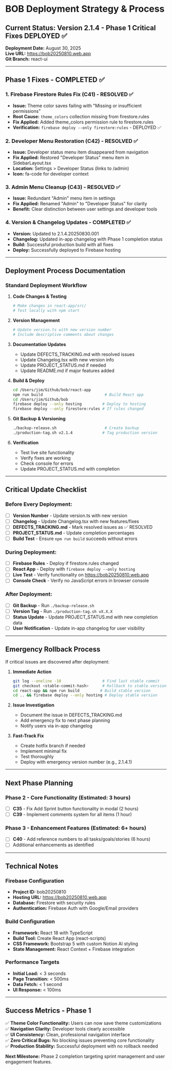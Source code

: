 # BOB Deployment Strategy & Process

## Current Status: Version 2.1.4 - Phase 1 Critical Fixes DEPLOYED ✅

**Deployment Date:** August 30, 2025  
**Live URL:** https://bob20250810.web.app  
**Git Branch:** react-ui  

---

## Phase 1 Fixes - COMPLETED ✅

### 1. Firebase Firestore Rules Fix (C41) - RESOLVED ✅
- **Issue:** Theme color saves failing with "Missing or insufficient permissions"
- **Root Cause:** `theme_colors` collection missing from firestore.rules
- **Fix Applied:** Added theme_colors permission rule to firestore.rules
- **Verification:** `firebase deploy --only firestore:rules` - DEPLOYED ✅

### 2. Developer Menu Restoration (C42) - RESOLVED ✅  
- **Issue:** Developer status menu item disappeared from navigation
- **Fix Applied:** Restored "Developer Status" menu item in SidebarLayout.tsx
- **Location:** Settings > Developer Status (links to /admin)
- **Icon:** fa-code for developer context

### 3. Admin Menu Cleanup (C43) - RESOLVED ✅
- **Issue:** Redundant "Admin" menu item in settings
- **Fix Applied:** Renamed "Admin" to "Developer Status" for clarity
- **Benefit:** Clear distinction between user settings and developer tools

### 4. Version & Changelog Updates - COMPLETED ✅
- **Version:** Updated to 2.1.4.20250830.001
- **Changelog:** Updated in-app changelog with Phase 1 completion status
- **Build:** Successful production build with all fixes
- **Deploy:** Successfully deployed to Firebase hosting

---

## Deployment Process Documentation

### Standard Deployment Workflow

1. **Code Changes & Testing**
   ```bash
   # Make changes in react-app/src/
   # Test locally with npm start
   ```

2. **Version Management** 
   ```bash
   # Update version.ts with new version number
   # Include descriptive comments about changes
   ```

3. **Documentation Updates**
   - Update DEFECTS_TRACKING.md with resolved issues
   - Update Changelog.tsx with new version info  
   - Update PROJECT_STATUS.md if needed
   - Update README.md if major features added

4. **Build & Deploy**
   ```bash
   cd /Users/jim/Github/bob/react-app
   npm run build                           # Build React app
   cd /Users/jim/Github/bob
   firebase deploy --only hosting         # Deploy to hosting
   firebase deploy --only firestore:rules # If rules changed
   ```

5. **Git Backup & Versioning**
   ```bash
   ./backup-release.sh                     # Create backup
   ./production-tag.sh v2.1.4             # Tag production version
   ```

6. **Verification**
   - Test live site functionality
   - Verify fixes are working
   - Check console for errors
   - Update PROJECT_STATUS.md with completion

---

## Critical Update Checklist

### Before Every Deployment:
- [ ] **Version Number** - Update version.ts with new version
- [ ] **Changelog** - Update Changelog.tsx with new features/fixes  
- [ ] **DEFECTS_TRACKING.md** - Mark resolved issues as ✅ RESOLVED
- [ ] **PROJECT_STATUS.md** - Update completion percentages
- [ ] **Build Test** - Ensure `npm run build` succeeds without errors

### During Deployment:
- [ ] **Firebase Rules** - Deploy if firestore.rules changed
- [ ] **React App** - Deploy with `firebase deploy --only hosting`
- [ ] **Live Test** - Verify functionality on https://bob20250810.web.app
- [ ] **Console Check** - Verify no JavaScript errors in browser console

### After Deployment:
- [ ] **Git Backup** - Run `./backup-release.sh` 
- [ ] **Version Tag** - Run `./production-tag.sh vX.X.X`
- [ ] **Status Update** - Update PROJECT_STATUS.md with new completion data
- [ ] **User Notification** - Update in-app changelog for user visibility

---

## Emergency Rollback Process

If critical issues are discovered after deployment:

1. **Immediate Action**
   ```bash
   git log --oneline -10                  # Find last stable commit
   git checkout <stable-commit-hash>      # Rollback to stable version
   cd react-app && npm run build         # Build stable version  
   cd .. && firebase deploy --only hosting # Deploy stable version
   ```

2. **Issue Investigation**
   - Document the issue in DEFECTS_TRACKING.md
   - Add emergency fix to next phase planning
   - Notify users via in-app changelog

3. **Fast-Track Fix**
   - Create hotfix branch if needed
   - Implement minimal fix
   - Test thoroughly
   - Deploy with emergency version number (e.g., 2.1.4.1)

---

## Next Phase Planning

### Phase 2 - Core Functionality (Estimated: 3 hours)
- [ ] **C35** - Fix Add Sprint button functionality in modal (2 hours)
- [ ] **C39** - Implement comments system for all items (1 hour)

### Phase 3 - Enhancement Features (Estimated: 6+ hours)  
- [ ] **C40** - Add reference numbers to all tasks/goals/stories (6 hours)
- [ ] Additional enhancements as identified

---

## Technical Notes

### Firebase Configuration
- **Project ID:** bob20250810
- **Hosting URL:** https://bob20250810.web.app
- **Database:** Firestore with security rules
- **Authentication:** Firebase Auth with Google/Email providers

### Build Configuration
- **Framework:** React 18 with TypeScript
- **Build Tool:** Create React App (react-scripts)
- **CSS Framework:** Bootstrap 5 with custom Notion AI styling
- **State Management:** React Context + Firebase integration

### Performance Targets
- **Initial Load:** < 3 seconds
- **Page Transition:** < 500ms  
- **Data Fetch:** < 1 second
- **UI Response:** < 100ms

---

## Success Metrics - Phase 1

✅ **Theme Color Functionality:** Users can now save theme customizations  
✅ **Navigation Clarity:** Developer tools clearly accessible  
✅ **UI Consistency:** Clean, professional navigation interface  
✅ **Zero Critical Bugs:** No blocking issues preventing core functionality  
✅ **Production Stability:** Successful deployment with no rollback needed  

**Next Milestone:** Phase 2 completion targeting sprint management and user engagement features.

